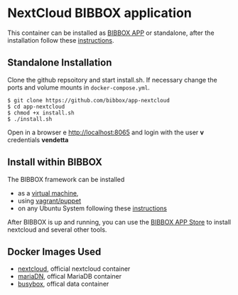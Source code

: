 # NextCloud BIBBOX application

This container can be installed as [BIBBOX APP](http://bibbox.readthedocs.io/en/latest/admin-documentation/ "BIBBOX App Store") or standalone, after the  installation follow these [instructions](https://github.com/bibbox/app-nextcloud/blob/master/INSTALL-APP.md).

## Standalone Installation

Clone the github repsoitory and start  install.sh. If necessary change the ports and volume mounts in `docker-compose.yml`.  

```shell
$ git clone https://github.com/bibbox/app-nextcloud
$ cd app-nextcloud
$ chmod +x install.sh
$ ./install.sh
```
Open in a browser e [http://localhost:8065](http://localhost:8065) and login with the user **v** credentials  **vendetta**


## Install within BIBBOX

The BIBBOX framework can be installed 
* as a [virtual machine](http://bibbox.bbmri-eric.eu/resources/machine/), 
* using [vagrant/puppet](http://bibbox.readthedocs.io/en/latest/installation-vagrant/) 
* on any Ubuntu System following these [instructions](http://bibbox.readthedocs.io/en/latest/installation-source/)  

After BIBBOX is up and running, you can use the [BIBBOX APP Store](http://bibbox.readthedocs.io/en/latest/admin-documentation/ "BIBBOX App Store") to install nextcloud and several other tools. 


## Docker Images Used
 * [nextcloud](https://hub.docker.com/_/nextcloud/), official nextcloud container
 * [mariaDN](https://hub.docker.com/_/mariadb/), offical MariaDB container
 * [busybox](https://hub.docker.com/_/busybox/), offical data container
